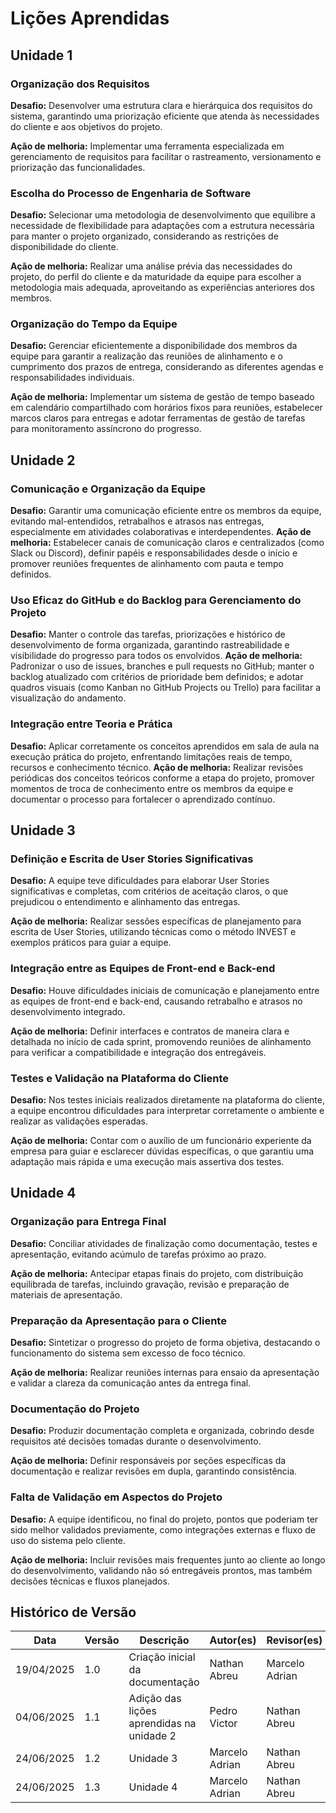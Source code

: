 # Lições Aprendidas
## Unidade 1

### Organização dos Requisitos
**Desafio:** Desenvolver uma estrutura clara e hierárquica dos requisitos do sistema, garantindo uma priorização eficiente que atenda às necessidades do cliente e aos objetivos do projeto.

**Ação de melhoria:** Implementar uma ferramenta especializada em gerenciamento de requisitos para facilitar o rastreamento, versionamento e priorização das funcionalidades.

### Escolha do Processo de Engenharia de Software
**Desafio:** Selecionar uma metodologia de desenvolvimento que equilibre a necessidade de flexibilidade para adaptações com a estrutura necessária para manter o projeto organizado, considerando as restrições de disponibilidade do cliente.

**Ação de melhoria:** Realizar uma análise prévia das necessidades do projeto, do perfil do cliente e da maturidade da equipe para escolher a metodologia mais adequada, aproveitando as experiências anteriores dos membros.

### Organização do Tempo da Equipe
**Desafio:** Gerenciar eficientemente a disponibilidade dos membros da equipe para garantir a realização das reuniões de alinhamento e o cumprimento dos prazos de entrega, considerando as diferentes agendas e responsabilidades individuais.

**Ação de melhoria:** Implementar um sistema de gestão de tempo baseado em calendário compartilhado com horários fixos para reuniões, estabelecer marcos claros para entregas e adotar ferramentas de gestão de tarefas para monitoramento assíncrono do progresso.

## Unidade 2
### Comunicação e Organização da Equipe
**Desafio:** Garantir uma comunicação eficiente entre os membros da equipe, evitando mal-entendidos, retrabalhos e atrasos nas entregas, especialmente em atividades colaborativas e interdependentes.
**Ação de melhoria:** Estabelecer canais de comunicação claros e centralizados (como Slack ou Discord), definir papéis e responsabilidades desde o início e promover reuniões frequentes de alinhamento com pauta e tempo definidos.

### Uso Eficaz do GitHub e do Backlog para Gerenciamento do Projeto
**Desafio:** Manter o controle das tarefas, priorizações e histórico de desenvolvimento de forma organizada, garantindo rastreabilidade e visibilidade do progresso para todos os envolvidos.
**Ação de melhoria:** Padronizar o uso de issues, branches e pull requests no GitHub; manter o backlog atualizado com critérios de prioridade bem definidos; e adotar quadros visuais (como Kanban no GitHub Projects ou Trello) para facilitar a visualização do andamento.
### Integração entre Teoria e Prática
**Desafio:** Aplicar corretamente os conceitos aprendidos em sala de aula na execução prática do projeto, enfrentando limitações reais de tempo, recursos e conhecimento técnico.
**Ação de melhoria:** Realizar revisões periódicas dos conceitos teóricos conforme a etapa do projeto, promover momentos de troca de conhecimento entre os membros da equipe e documentar o processo para fortalecer o aprendizado contínuo.

## Unidade 3

### Definição e Escrita de User Stories Significativas
**Desafio:** A equipe teve dificuldades para elaborar User Stories significativas e completas, com critérios de aceitação claros, o que prejudicou o entendimento e alinhamento das entregas.

**Ação de melhoria:** Realizar sessões específicas de planejamento para escrita de User Stories, utilizando técnicas como o método INVEST e exemplos práticos para guiar a equipe.

### Integração entre as Equipes de Front-end e Back-end
**Desafio:** Houve dificuldades iniciais de comunicação e planejamento entre as equipes de front-end e back-end, causando retrabalho e atrasos no desenvolvimento integrado.

**Ação de melhoria:** Definir interfaces e contratos de maneira clara e detalhada no início de cada sprint, promovendo reuniões de alinhamento para verificar a compatibilidade e integração dos entregáveis.

### Testes e Validação na Plataforma do Cliente
**Desafio:** Nos testes iniciais realizados diretamente na plataforma do cliente, a equipe encontrou dificuldades para interpretar corretamente o ambiente e realizar as validações esperadas.

**Ação de melhoria:** Contar com o auxílio de um funcionário experiente da empresa para guiar e esclarecer dúvidas específicas, o que garantiu uma adaptação mais rápida e uma execução mais assertiva dos testes.

## Unidade 4

### Organização para Entrega Final
**Desafio:** Conciliar atividades de finalização como documentação, testes e apresentação, evitando acúmulo de tarefas próximo ao prazo.

**Ação de melhoria:** Antecipar etapas finais do projeto, com distribuição equilibrada de tarefas, incluindo gravação, revisão e preparação de materiais de apresentação.

### Preparação da Apresentação para o Cliente
**Desafio:** Sintetizar o progresso do projeto de forma objetiva, destacando o funcionamento do sistema sem excesso de foco técnico.

**Ação de melhoria:** Realizar reuniões internas para ensaio da apresentação e validar a clareza da comunicação antes da entrega final.

### Documentação do Projeto
**Desafio:** Produzir documentação completa e organizada, cobrindo desde requisitos até decisões tomadas durante o desenvolvimento.

**Ação de melhoria:** Definir responsáveis por seções específicas da documentação e realizar revisões em dupla, garantindo consistência.

### Falta de Validação em Aspectos do Projeto
**Desafio:** A equipe identificou, no final do projeto, pontos que poderiam ter sido melhor validados previamente, como integrações externas e fluxo de uso do sistema pelo cliente.

**Ação de melhoria:** Incluir revisões mais frequentes junto ao cliente ao longo do desenvolvimento, validando não só entregáveis prontos, mas também decisões técnicas e fluxos planejados.

## Histórico de Versão

| Data       | Versão | Descrição                                 | Autor(es)      | Revisor(es)    |
| ---------- | ------ | ----------------------------------------- | -------------- | -------------- |
| 19/04/2025 | 1.0    | Criação inicial da documentação           | Nathan Abreu   | Marcelo Adrian |
| 04/06/2025 | 1.1    | Adição das lições aprendidas na unidade 2 | Pedro Victor   | Nathan Abreu   |
| 24/06/2025 | 1.2    | Unidade 3                                 | Marcelo Adrian | Nathan Abreu   |
| 24/06/2025 | 1.3    | Unidade 4                                 | Marcelo Adrian | Nathan Abreu   |
